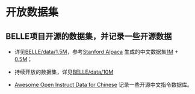 # 开放数据集

## BELLE项目开源的数据集，并记录一些开源数据

* 详见[BELLE/data/1.5M](data/1.5M)，参考[Stanford Alpaca](https://github.com/tatsu-lab/stanford_alpaca) 生成的中文数据集[1M](https://huggingface.co/datasets/BelleGroup/train_1M_CN) + [0.5M](https://huggingface.co/datasets/BelleGroup/train_0.5M_CN)；
  
* 持续开放的数据集，详见[BELLE/data/10M](data/10M)

* [Awesome Open Instruct Data for Chinese](data/awesome_open_instruct_data_for_chinese.md) 记录一些开源中文指令数据库。

